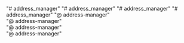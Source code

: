 "# address_manager" 
"# address_manager" 
"# address_manager" 
"# address_manager" 
"@ address-manager"  
"@ address-manager"  
"@ address-manager"  
"@ address-manager"  

